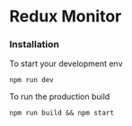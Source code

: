 # Redux Monitor

### Installation  

To start your development env
```
npm run dev
```

To run the production build
```
npm run build && npm start
```
